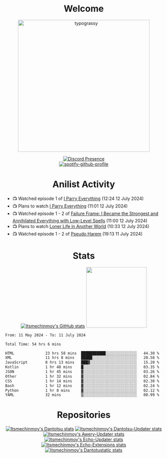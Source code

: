 <div align="center">

# Welcome
<a href="https://github.com/kawarimidoll/typograssy">
    <img alt="typograssy" src="https://typograssy.deno.dev/api?text=%E3%82%88%E3%81%86%E3%81%93%E3%81%9D%E3%81%BF%E3%81%AA%E3%81%95%E3%82%93%20-%20Itsmechinmoy--&&l0=none&l1=82d9d0&l2=027353&l3=038c4c&l4=01402e&bg=none&frame=none&speed=100&comment=" width="421.99">
</a>

[![Discord Presence](https://lanyard.cnrad.dev/api/523539866311720963?theme=dark&bg=Oe1116&animated=false&hideDiscrim=true&borderRadius=30px&hideActivity=whenNotUsed)](https://discord.com/users/523539866311720963)<br>
[![spotify-github-profile](https://spotify-github-profile.kittinanx.com/api/view?uid=31zczwoe3obxakjgkio7anubhkaq&cover_image=true&theme=novatorem&show_offline=true&background_color=121212&interchange=false&bar_color=53b14f&bar_color=ffffff&bar_color_cover=false)](https://spotify-github-profile.vercel.app/api/view?uid=31zczwoe3obxakjgkio7anubhkaq&redirect=true)
</div>

<div align="center">

# Anilist Activity
</div>
<!-- ANILIST_ACTIVITY:start -->

-   📺 Watched episode 1 of [I Parry Everything](https://anilist.co/anime/170695) (12:24 12 July 2024)
-   📺 Plans to watch [I Parry Everything](https://anilist.co/anime/170695) (11:01 12 July 2024)
-   📺 Watched episode 1 - 2 of [Failure Frame: I Became the Strongest and Annihilated Everything with Low-Level Spells](https://anilist.co/anime/173694) (11:00 12 July 2024)
-   📺 Plans to watch [Loner Life in Another World](https://anilist.co/anime/173693) (10:33 12 July 2024)
-   📺 Watched episode 1 - 2 of [Pseudo Harem](https://anilist.co/anime/163623) (19:13 11 July 2024)

<!-- ANILIST_ACTIVITY:end -->
<div align="center">
    
# Stats
[![Itsmechinmoy's GitHub stats](https://github-readme-stats.vercel.app/api?username=itsmechinmoy&show_icons=true&theme=algolia)](https://github.com/anuraghazra/github-readme-stats)
<img src="https://github-readme-stackoverflow.vercel.app/?userID=25004176&theme=dark" height="194"/>
</div>
<!--START_SECTION:waka-->

```txt
From: 11 May 2024 - To: 11 July 2024

Total Time: 54 hrs 6 mins

HTML              23 hrs 58 mins  ███████████░░░░░░░░░░░░░░   44.30 %
XML               11 hrs 8 mins   █████░░░░░░░░░░░░░░░░░░░░   20.58 %
JavaScript        8 hrs 13 mins   ███▓░░░░░░░░░░░░░░░░░░░░░   15.20 %
Kotlin            1 hr 48 mins    █░░░░░░░░░░░░░░░░░░░░░░░░   03.35 %
JSON              1 hr 45 mins    ▓░░░░░░░░░░░░░░░░░░░░░░░░   03.26 %
Other             1 hr 32 mins    ▓░░░░░░░░░░░░░░░░░░░░░░░░   02.84 %
CSS               1 hr 14 mins    ▓░░░░░░░░░░░░░░░░░░░░░░░░   02.30 %
Bash              1 hr 12 mins    ▓░░░░░░░░░░░░░░░░░░░░░░░░   02.24 %
Python            1 hr 8 mins     ▓░░░░░░░░░░░░░░░░░░░░░░░░   02.12 %
YAML              32 mins         ▒░░░░░░░░░░░░░░░░░░░░░░░░   00.99 %
```

<!--END_SECTION:waka-->
<div align="center">

# Repositories
[![Itsmechinmoy's Dantotsu stats](https://github-readme-stats.vercel.app/api/pin/?username=itsmechinmoy&repo=dantotsu&show_icons=true&theme=algolia&description_lines_count=1)](https://github.com/itsmechinmoy/dantotsu)
[![Itsmechinmoy's Dantotsu-Updater stats](https://github-readme-stats.vercel.app/api/pin/?username=itsmechinmoy&repo=dantotsu-updater&show_icons=true&theme=algolia&description_lines_count=1)](https://github.com/itsmechinmoy/dantotsu-updater)
[![Itsmechinmoy's Awery-Updater stats](https://github-readme-stats.vercel.app/api/pin/?username=itsmechinmoy&repo=awery-updater&show_icons=true&theme=algolia&description_lines_count=1)](https://github.com/itsmechinmoy/awery-updater)
[![Itsmechinmoy's Echo-Updater stats](https://github-readme-stats.vercel.app/api/pin/?username=itsmechinmoy&repo=echo-updater&show_icons=true&theme=algolia&description_lines_count=1)](https://github.com/itsmechinmoy/echo-updater)
[![Itsmechinmoy's Echo-Extensions stats](https://github-readme-stats.vercel.app/api/pin/?username=itsmechinmoy&repo=echo-extensions&show_icons=true&theme=algolia&description_lines_count=1)](https://github.com/itsmechinmoy/echo-extensions)
[![Itsmechinmoy's Dantotustatic stats](https://github-readme-stats.vercel.app/api/pin/?username=itsmechinmoy&repo=dantotustatic&show_icons=true&theme=algolia&description_lines_count=1)](https://github.com/itsmechinmoy/dantotustatic)
</div>
